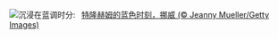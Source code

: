 ![](https://www.bing.com/th?id=OHR.BlueNorway_ZH-CN4865816873_UHD.jpg&w=1000)沉浸在蓝调时分:&nbsp;&ensp;[特隆赫姆的蓝色时刻，挪威 (© Jeanny Mueller/Getty Images)](https://www.bing.com/th?id=OHR.BlueNorway_ZH-CN4865816873_UHD.jpg)
<br><br/>
